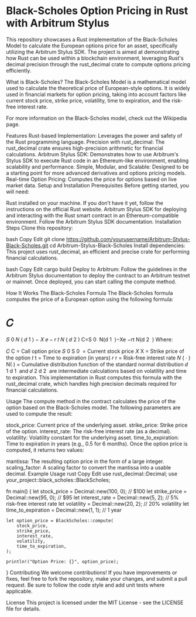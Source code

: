 # Black-Scholes Option Pricing in Rust with Arbitrum Stylus
This repository showcases a Rust implementation of the Black-Scholes Model to calculate the European options price for an asset, specifically utilizing the Arbitrum Stylus SDK. The project is aimed at demonstrating how Rust can be used within a blockchain environment, leveraging Rust's decimal precision through the rust_decimal crate to compute options pricing efficiently.

What is Black-Scholes?
The Black-Scholes Model is a mathematical model used to calculate the theoretical price of European-style options. It is widely used in financial markets for option pricing, taking into account factors like current stock price, strike price, volatility, time to expiration, and the risk-free interest rate.

For more information on the Black-Scholes model, check out the Wikipedia page.

Features
Rust-based Implementation: Leverages the power and safety of the Rust programming language.
Precision with rust_decimal: The rust_decimal crate ensures high-precision arithmetic for financial calculations.
Arbitrum Stylus SDK: Demonstrates how to use Arbitrum's Stylus SDK to execute Rust code in an Ethereum-like environment, enabling scalability and performance.
Simple, Modular, and Scalable: Designed to be a starting point for more advanced derivatives and options pricing models.
Real-time Option Pricing: Computes the price for options based on live market data.
Setup and Installation
Prerequisites
Before getting started, you will need:

Rust installed on your machine. If you don’t have it yet, follow the instructions on the official Rust website.
Arbitrum Stylus SDK for deploying and interacting with the Rust smart contract in an Ethereum-compatible environment. Follow the Arbitrum Stylus SDK documentation.
Installation Steps
Clone this repository:

bash
Copy
Edit
git clone https://github.com/yourusername/Arbitrum-Stylus-Black-Scholes.git
cd Arbitrum-Stylus-Black-Scholes
Install dependencies: This project uses rust_decimal, an efficient and precise crate for performing financial calculations.

bash
Copy
Edit
cargo build
Deploy to Arbitrum: Follow the guidelines in the Arbitrum Stylus documentation to deploy the contract to an Arbitrum testnet or mainnet. Once deployed, you can start calling the compute method.

How It Works
The Black-Scholes Formula
The Black-Scholes formula computes the price of a European option using the following formula:

𝐶
=
𝑆
0
𝑁
(
𝑑
1
)
−
𝑋
𝑒
−
𝑟
𝑡
𝑁
(
𝑑
2
)
C=S 
0
​
 N(d 
1
​
 )−Xe 
−rt
 N(d 
2
​
 )
Where:

𝐶
C = Call option price
𝑆
0
S 
0
​
  = Current stock price
𝑋
X = Strike price of the option
𝑡
t = Time to expiration (in years)
𝑟
r = Risk-free interest rate
𝑁
(
⋅
)
N(⋅) = Cumulative distribution function of the standard normal distribution
𝑑
1
d 
1
​
  and 
𝑑
2
d 
2
​
  are intermediate calculations based on volatility and time to expiration.
This implementation in Rust computes this formula with the rust_decimal crate, which handles high precision decimals required for financial calculations.

Usage
The compute method in the contract calculates the price of the option based on the Black-Scholes model. The following parameters are used to compute the result:

stock_price: Current price of the underlying asset.
strike_price: Strike price of the option.
interest_rate: The risk-free interest rate (as a decimal).
volatility: Volatility constant for the underlying asset.
time_to_expiration: Time to expiration in years (e.g., 0.5 for 6 months).
Once the option price is computed, it returns two values:

mantissa: The resulting option price in the form of a large integer.
scaling_factor: A scaling factor to convert the mantissa into a usable decimal.
Example Usage
rust
Copy
Edit
use rust_decimal::Decimal;
use your_project::black_scholes::BlackScholes;

fn main() {
    let stock_price = Decimal::new(100, 0);  // $100
    let strike_price = Decimal::new(95, 0);  // $95
    let interest_rate = Decimal::new(5, 2);  // 5% risk-free interest rate
    let volatility = Decimal::new(20, 2);    // 20% volatility
    let time_to_expiration = Decimal::new(1, 1);  // 1 year

    let option_price = BlackScholes::compute(
        stock_price,
        strike_price,
        interest_rate,
        volatility,
        time_to_expiration,
    );

    println!("Option Price: {}", option_price);
}
Contributing
We welcome contributions! If you have improvements or fixes, feel free to fork the repository, make your changes, and submit a pull request. Be sure to follow the code style and add unit tests where applicable.

License
This project is licensed under the MIT License - see the LICENSE file for details.
